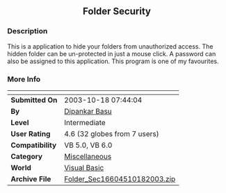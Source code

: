 ﻿<div align="center">

## Folder Security


</div>

### Description

This is a application to hide your folders from unauthorized access. The hidden folder can be un-protected in just a mouse click. A password can also be assigned to this application. This program is one of my favourites.
 
### More Info
 


<span>             |<span>
---                |---
**Submitted On**   |2003-10-18 07:44:04
**By**             |[Dipankar Basu](https://github.com/Planet-Source-Code/PSCIndex/blob/master/ByAuthor/dipankar-basu.md)
**Level**          |Intermediate
**User Rating**    |4.6 (32 globes from 7 users)
**Compatibility**  |VB 5\.0, VB 6\.0
**Category**       |[Miscellaneous](https://github.com/Planet-Source-Code/PSCIndex/blob/master/ByCategory/miscellaneous__1-1.md)
**World**          |[Visual Basic](https://github.com/Planet-Source-Code/PSCIndex/blob/master/ByWorld/visual-basic.md)
**Archive File**   |[Folder\_Sec16604510182003\.zip](https://github.com/Planet-Source-Code/dipankar-basu-folder-security__1-49319/archive/master.zip)








